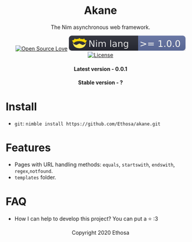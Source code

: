 <h1 align="center">Akane</h1>
<div align="center">The Nim asynchronous web framework.

[![Open Source Love](https://badges.frapsoft.com/os/v1/open-source.png?v=103)](https://github.com/ellerbrock/open-source-badges/)
[![Nim language-plastic](https://github.com/Ethosa/yukiko/blob/master/nim-lang.svg)](https://github.com/Ethosa/yukiko/blob/master/nim-lang.svg)
[![License](https://img.shields.io/github/license/Ethosa/akane)](https://github.com/Ethosa/akane/blob/master/LICENSE)

<h4>Latest version - 0.0.1</h4>
<h4>Stable version - ?</h4>
</div>

# Install
-   `git`: `nimble install https://github.com/Ethosa/akane.git`

# Features
-   Pages with URL handling methods: `equals`, `startswith`, `endswith`, `regex`,`notfound`.
-   `templates` folder.

# FAQ
-   How I can help to develop this project?
    You can put a :star: :3

<div align="center">
  Copyright 2020 Ethosa
</div>
